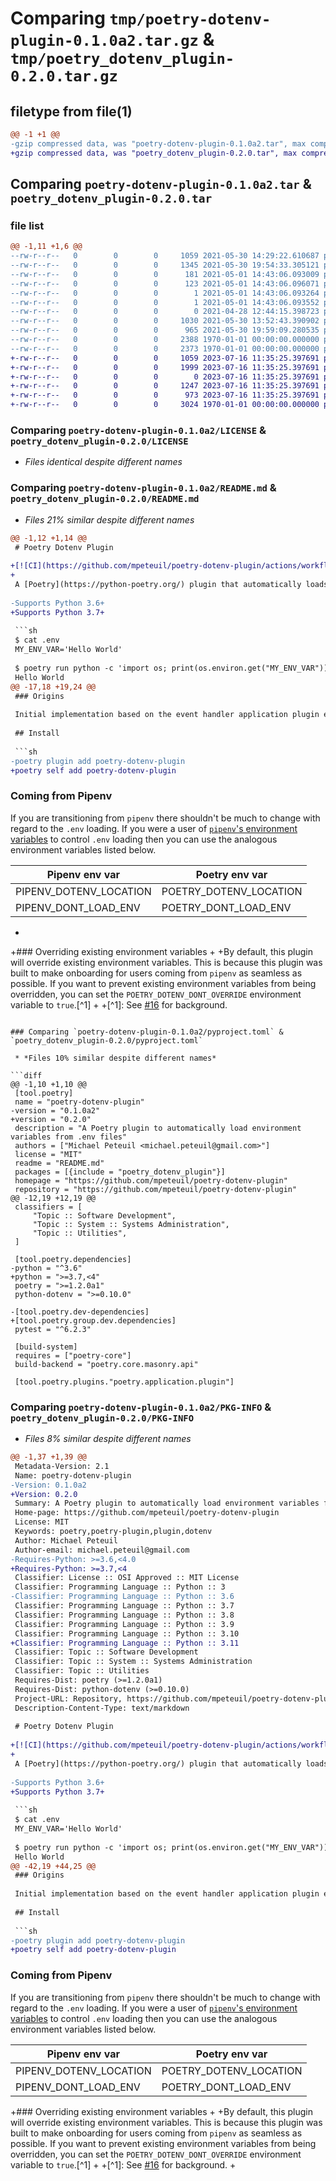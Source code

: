 # Comparing `tmp/poetry-dotenv-plugin-0.1.0a2.tar.gz` & `tmp/poetry_dotenv_plugin-0.2.0.tar.gz`

## filetype from file(1)

```diff
@@ -1 +1 @@
-gzip compressed data, was "poetry-dotenv-plugin-0.1.0a2.tar", max compression
+gzip compressed data, was "poetry_dotenv_plugin-0.2.0.tar", max compression
```

## Comparing `poetry-dotenv-plugin-0.1.0a2.tar` & `poetry_dotenv_plugin-0.2.0.tar`

### file list

```diff
@@ -1,11 +1,6 @@
--rw-r--r--   0        0        0     1059 2021-05-30 14:29:22.610687 poetry-dotenv-plugin-0.1.0a2/LICENSE
--rw-r--r--   0        0        0     1345 2021-05-30 19:54:33.305121 poetry-dotenv-plugin-0.1.0a2/README.md
--rw-r--r--   0        0        0      181 2021-05-01 14:43:06.093009 poetry-dotenv-plugin-0.1.0a2/poetry_dotenv_plugin/UNKNOWN.egg-info/PKG-INFO
--rw-r--r--   0        0        0      123 2021-05-01 14:43:06.096071 poetry-dotenv-plugin-0.1.0a2/poetry_dotenv_plugin/UNKNOWN.egg-info/SOURCES.txt
--rw-r--r--   0        0        0        1 2021-05-01 14:43:06.093264 poetry-dotenv-plugin-0.1.0a2/poetry_dotenv_plugin/UNKNOWN.egg-info/dependency_links.txt
--rw-r--r--   0        0        0        1 2021-05-01 14:43:06.093552 poetry-dotenv-plugin-0.1.0a2/poetry_dotenv_plugin/UNKNOWN.egg-info/top_level.txt
--rw-r--r--   0        0        0        0 2021-04-28 12:44:15.398723 poetry-dotenv-plugin-0.1.0a2/poetry_dotenv_plugin/__init__.py
--rw-r--r--   0        0        0     1030 2021-05-30 13:52:43.390902 poetry-dotenv-plugin-0.1.0a2/poetry_dotenv_plugin/dotenv_plugin.py
--rw-r--r--   0        0        0      965 2021-05-30 19:59:09.280535 poetry-dotenv-plugin-0.1.0a2/pyproject.toml
--rw-r--r--   0        0        0     2388 1970-01-01 00:00:00.000000 poetry-dotenv-plugin-0.1.0a2/setup.py
--rw-r--r--   0        0        0     2373 1970-01-01 00:00:00.000000 poetry-dotenv-plugin-0.1.0a2/PKG-INFO
+-rw-r--r--   0        0        0     1059 2023-07-16 11:35:25.397691 poetry_dotenv_plugin-0.2.0/LICENSE
+-rw-r--r--   0        0        0     1999 2023-07-16 11:35:25.397691 poetry_dotenv_plugin-0.2.0/README.md
+-rw-r--r--   0        0        0        0 2023-07-16 11:35:25.397691 poetry_dotenv_plugin-0.2.0/poetry_dotenv_plugin/__init__.py
+-rw-r--r--   0        0        0     1247 2023-07-16 11:35:25.397691 poetry_dotenv_plugin-0.2.0/poetry_dotenv_plugin/dotenv_plugin.py
+-rw-r--r--   0        0        0      973 2023-07-16 11:35:25.397691 poetry_dotenv_plugin-0.2.0/pyproject.toml
+-rw-r--r--   0        0        0     3024 1970-01-01 00:00:00.000000 poetry_dotenv_plugin-0.2.0/PKG-INFO
```

### Comparing `poetry-dotenv-plugin-0.1.0a2/LICENSE` & `poetry_dotenv_plugin-0.2.0/LICENSE`

 * *Files identical despite different names*

### Comparing `poetry-dotenv-plugin-0.1.0a2/README.md` & `poetry_dotenv_plugin-0.2.0/README.md`

 * *Files 21% similar despite different names*

```diff
@@ -1,12 +1,14 @@
 # Poetry Dotenv Plugin
 
+[![CI](https://github.com/mpeteuil/poetry-dotenv-plugin/actions/workflows/build.yml/badge.svg)](https://github.com/mpeteuil/poetry-dotenv-plugin/actions/workflows/build.yml)
+
 A [Poetry](https://python-poetry.org/) plugin that automatically loads environment variables from `.env` files into the environment before poetry commands are run.
 
-Supports Python 3.6+
+Supports Python 3.7+
 
 ```sh
 $ cat .env
 MY_ENV_VAR='Hello World'
 
 $ poetry run python -c 'import os; print(os.environ.get("MY_ENV_VAR"))'
 Hello World
@@ -17,18 +19,24 @@
 ### Origins
 
 Initial implementation based on the event handler application plugin example in the [Poetry docs](https://python-poetry.org/docs/plugins/#event-handler).
 
 ## Install
 
 ```sh
-poetry plugin add poetry-dotenv-plugin
+poetry self add poetry-dotenv-plugin
 ```
 
 ### Coming from Pipenv
 
 If you are transitioning from `pipenv` there shouldn't be much to change with regard to the `.env` loading. If you were a user of [`pipenv`'s environment variables](https://pipenv.pypa.io/en/latest/advanced/#automatic-loading-of-env) to control `.env` loading then you can use the analogous environment variables listed below.
 
 Pipenv env var | Poetry env var
 -------------- | ----------------------
 PIPENV_DOTENV_LOCATION | POETRY_DOTENV_LOCATION
 PIPENV_DONT_LOAD_ENV | POETRY_DONT_LOAD_ENV
+
+### Overriding existing environment variables
+
+By default, this plugin will override existing environment variables. This is because this plugin was built to make onboarding for users coming from `pipenv` as seamless as possible. If you want to prevent existing environment variables from being overridden, you can set the `POETRY_DOTENV_DONT_OVERRIDE` environment variable to `true`.[^1]
+
+[^1]: See [#16](https://github.com/mpeteuil/poetry-dotenv-plugin/pull/16) for background.
```

### Comparing `poetry-dotenv-plugin-0.1.0a2/pyproject.toml` & `poetry_dotenv_plugin-0.2.0/pyproject.toml`

 * *Files 10% similar despite different names*

```diff
@@ -1,10 +1,10 @@
 [tool.poetry]
 name = "poetry-dotenv-plugin"
-version = "0.1.0a2"
+version = "0.2.0"
 description = "A Poetry plugin to automatically load environment variables from .env files"
 authors = ["Michael Peteuil <michael.peteuil@gmail.com>"]
 license = "MIT"
 readme = "README.md"
 packages = [{include = "poetry_dotenv_plugin"}]
 homepage = "https://github.com/mpeteuil/poetry-dotenv-plugin"
 repository = "https://github.com/mpeteuil/poetry-dotenv-plugin"
@@ -12,19 +12,19 @@
 classifiers = [
     "Topic :: Software Development",
     "Topic :: System :: Systems Administration",
     "Topic :: Utilities",
 ]
 
 [tool.poetry.dependencies]
-python = "^3.6"
+python = ">=3.7,<4"
 poetry = ">=1.2.0a1"
 python-dotenv = ">=0.10.0"
 
-[tool.poetry.dev-dependencies]
+[tool.poetry.group.dev.dependencies]
 pytest = "^6.2.3"
 
 [build-system]
 requires = ["poetry-core"]
 build-backend = "poetry.core.masonry.api"
 
 [tool.poetry.plugins."poetry.application.plugin"]
```

### Comparing `poetry-dotenv-plugin-0.1.0a2/PKG-INFO` & `poetry_dotenv_plugin-0.2.0/PKG-INFO`

 * *Files 8% similar despite different names*

```diff
@@ -1,37 +1,39 @@
 Metadata-Version: 2.1
 Name: poetry-dotenv-plugin
-Version: 0.1.0a2
+Version: 0.2.0
 Summary: A Poetry plugin to automatically load environment variables from .env files
 Home-page: https://github.com/mpeteuil/poetry-dotenv-plugin
 License: MIT
 Keywords: poetry,poetry-plugin,plugin,dotenv
 Author: Michael Peteuil
 Author-email: michael.peteuil@gmail.com
-Requires-Python: >=3.6,<4.0
+Requires-Python: >=3.7,<4
 Classifier: License :: OSI Approved :: MIT License
 Classifier: Programming Language :: Python :: 3
-Classifier: Programming Language :: Python :: 3.6
 Classifier: Programming Language :: Python :: 3.7
 Classifier: Programming Language :: Python :: 3.8
 Classifier: Programming Language :: Python :: 3.9
 Classifier: Programming Language :: Python :: 3.10
+Classifier: Programming Language :: Python :: 3.11
 Classifier: Topic :: Software Development
 Classifier: Topic :: System :: Systems Administration
 Classifier: Topic :: Utilities
 Requires-Dist: poetry (>=1.2.0a1)
 Requires-Dist: python-dotenv (>=0.10.0)
 Project-URL: Repository, https://github.com/mpeteuil/poetry-dotenv-plugin
 Description-Content-Type: text/markdown
 
 # Poetry Dotenv Plugin
 
+[![CI](https://github.com/mpeteuil/poetry-dotenv-plugin/actions/workflows/build.yml/badge.svg)](https://github.com/mpeteuil/poetry-dotenv-plugin/actions/workflows/build.yml)
+
 A [Poetry](https://python-poetry.org/) plugin that automatically loads environment variables from `.env` files into the environment before poetry commands are run.
 
-Supports Python 3.6+
+Supports Python 3.7+
 
 ```sh
 $ cat .env
 MY_ENV_VAR='Hello World'
 
 $ poetry run python -c 'import os; print(os.environ.get("MY_ENV_VAR"))'
 Hello World
@@ -42,19 +44,25 @@
 ### Origins
 
 Initial implementation based on the event handler application plugin example in the [Poetry docs](https://python-poetry.org/docs/plugins/#event-handler).
 
 ## Install
 
 ```sh
-poetry plugin add poetry-dotenv-plugin
+poetry self add poetry-dotenv-plugin
 ```
 
 ### Coming from Pipenv
 
 If you are transitioning from `pipenv` there shouldn't be much to change with regard to the `.env` loading. If you were a user of [`pipenv`'s environment variables](https://pipenv.pypa.io/en/latest/advanced/#automatic-loading-of-env) to control `.env` loading then you can use the analogous environment variables listed below.
 
 Pipenv env var | Poetry env var
 -------------- | ----------------------
 PIPENV_DOTENV_LOCATION | POETRY_DOTENV_LOCATION
 PIPENV_DONT_LOAD_ENV | POETRY_DONT_LOAD_ENV
 
+### Overriding existing environment variables
+
+By default, this plugin will override existing environment variables. This is because this plugin was built to make onboarding for users coming from `pipenv` as seamless as possible. If you want to prevent existing environment variables from being overridden, you can set the `POETRY_DOTENV_DONT_OVERRIDE` environment variable to `true`.[^1]
+
+[^1]: See [#16](https://github.com/mpeteuil/poetry-dotenv-plugin/pull/16) for background.
+
```


